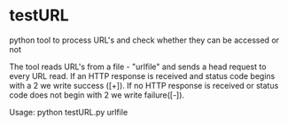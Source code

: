 # testURL
python tool to process URL's and check whether they can be accessed or not

The tool reads URL's from a file - "urlfile" and sends a head request to every URL read.
If an HTTP response is received and status code begins with a 2 we write success ([+]).
If no HTTP response is received or status code does not begin with 2 we write failure([-]).

Usage: python testURL.py urlfile

